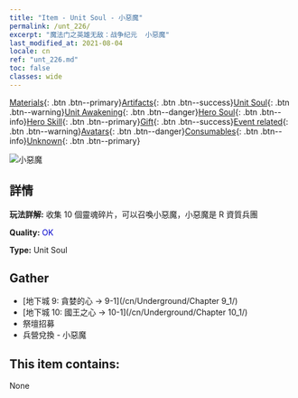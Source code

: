 ```yaml
---
title: "Item - Unit Soul - 小惡魔"
permalink: /unt_226/
excerpt: "魔法门之英雄无敌：战争纪元  小惡魔"
last_modified_at: 2021-08-04
locale: cn
ref: "unt_226.md"
toc: false
classes: wide
---
```

 [Materials](/ItemsCN/){: .btn .btn--primary}[Artifacts](/ItemsCN/Artifacts/){: .btn .btn--success}[Unit Soul](/ItemsCN/UnitSoul/){: .btn .btn--warning}[Unit Awakening](/ItemsCN/UnitAwakening/){: .btn .btn--danger}[Hero Soul](/ItemsCN/HeroSoul/){: .btn .btn--info}[Hero Skill](/ItemsCN/HeroSkill/){: .btn .btn--primary}[Gift](/ItemsCN/Gift/){: .btn .btn--success}[Event related](/ItemsCN/Events/){: .btn .btn--warning}[Avatars](/ItemsCN/Avatars/){: .btn .btn--danger}[Consumables](/ItemsCN/Consumables/){: .btn .btn--info}[Unknown](/ItemsCN/Unknown/){: .btn .btn--primary}

 ![小惡魔](/images/u/ti_xiaoemo.jpg)

## 詳情
 **玩法詳解:** 收集 10 個靈魂碎片，可以召喚小惡魔，小惡魔是 R 資質兵團

 **Quality:** <span style="color: #0000CD">OK</span>

 **Type:** Unit Soul

## Gather

*    [地下城 9: 貪婪的心 -> 9-1](/cn/Underground/Chapter 9_1/) 
*    [地下城 10: 國王之心 -> 10-1](/cn/Underground/Chapter 10_1/) 
*    祭壇招募 
*    兵營兌換 - 小惡魔 

## This item contains:

  None

